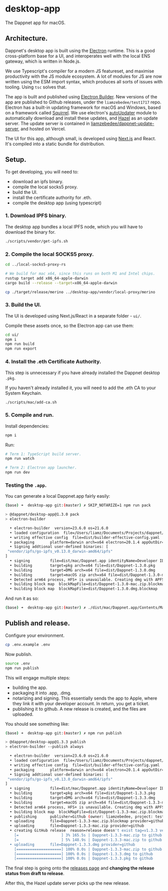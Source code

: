 desktop-app
===========

The Dappnet app for macOS.

## Architecture.

Dappnet's desktop app is built using the [Electron](https://www.electronjs.org/) runtime. This is a good cross-platform base for a UI, and interoperates well with the local ENS gateway, which is written in Node.js. 

We use Typescript's compiler for a modern JS featureset, and maximise productivity with the JS module ecosystem. A lot of modules for JS are now written using the ESM import syntax, which produces all sorts of issues with tooling. Using `tsc` solves that.

The app is built and published using [Electron Builder](https://www.electron.build/). New versions of the app are published to Github releases, under the `liamzebedee/test1717` repo. Electron has a built-in updating framework for macOS and Windows, based on a framework called [Squirrel](https://github.com/Squirrel/Squirrel.Mac). We use electron's [autoUpdater](https://github.com/electron/update-electron-app) module to automatically download and install these updates, and [Hazel](https://github.com/vercel/hazel) as an update server. The update server is contained in [liamzebedee/dappnet-update-server](https://github.com/liamzebedee/dappnet-update-server), and hosted on Vercel.

The UI for this app, although small, is developed using [Next.js](https://nextjs.org/) and React. It's compiled into a static bundle for distribution. 

## Setup.

To get developing, you will need to:

 - download an ipfs binary.
 - compile the local socks5 proxy.
 - build the UI.
 - install the certificate authority for .eth.
 - compile the desktop app (using typescript)

### 1. Download IPFS binary.

The desktop app bundles a local IPFS node, which you will have to download the binary for.

```sh
./scripts/vendor/get-ipfs.sh
```

### 2. Compile the local SOCKS5 proxy.

```sh
cd ../local-socks5-proxy-rs

# We build for mac x64, since this runs on both M1 and Intel chips.
rustup target add x86_64-apple-darwin
cargo build --release --target=x86_64-apple-darwin

cp ./target/release/merino ../desktop-app/vendor/local-proxy/merino
```

### 3. Build the UI.

The UI is developed using Next.js/React in a separate folder - `ui/`. 

Compile these assets once, so the Electron app can use them:

```sh
cd ui/
npm i 
npm run build
npm run export
```

### 4. Install the .eth Certificate Authority.

This step is unnecessary if you have already installed the Dappnet desktop `.pkg`.

If you haven't already installed it, you will need to add the .eth CA to your System Keychain.

```sh
./scripts/mac/add-ca.sh
```


### 5. Compile and run.

Install dependencies:

```sh
npm i
```

Run:

```sh
# Term 1: TypeScript build server.
npm run watch

# Term 2: Electron app launcher.
npm run dev
```

### Testing the `.app`.

You can generate a local Dappnet.app fairly easily:

```sh
(base) ➜  desktop-app git:(master) ✗ SKIP_NOTARIZE=1 npm run pack

> @dappnet/desktop-app@1.3.0 pack
> electron-builder

  • electron-builder  version=23.6.0 os=21.6.0
  • loaded configuration  file=/Users/liamz/Documents/Projects/dappnet/desktop-app/electron-builder.yml
  • writing effective config  file=dist/builder-effective-config.yaml
  • packaging       platform=darwin arch=x64 electron=20.1.4 appOutDir=dist/mac
  • Signing addtional user-defined binaries: [
 "vendor/ipfs/go-ipfs_v0.13.0_darwin-amd64/ipfs"
]
  • signing         file=dist/mac/Dappnet.app identityName=Developer ID Application: Liam Edwards-Playne (2S6NXP6BKG) identityHash=25109B43666B81C79E338E3DBFC83DFBF2BD703D provisioningProfile=none
  • building        target=pkg arch=x64 file=dist/Dappnet-1.3.0.pkg
  • building        target=DMG arch=x64 file=dist/Dappnet-1.3.0.dmg
  • building        target=macOS zip arch=x64 file=dist/Dappnet-1.3.0-mac.zip
  • Detected arm64 process, HFS+ is unavailable. Creating dmg with APFS - supports Mac OSX 10.12+
  • building block map  blockMapFile=dist/Dappnet-1.3.0-mac.zip.blockmap
  • building block map  blockMapFile=dist/Dappnet-1.3.0.dmg.blockmap
```

And run it as so:

```sh
(base) ➜  desktop-app git:(master) ✗ ./dist/mac/Dappnet.app/Contents/MacOS/Dappnet
```

## Publish and release.

Configure your environment.

```sh
cp .env.example .env
```

Now publish.

```sh
source .env
npm run publish
```

This will engage multiple steps:

 - building the app.
 - packaging it into .app, .dmg.
 - notarizing and signing. This essentially sends the app to Apple, where they link it with your developer account. In return, you get a ticket.
 - publishing it to github. A new release is created, and the files are uploaded.

You should see something like:

```sh
(base) ➜  desktop-app git:(master) ✗ npm run publish

> @dappnet/desktop-app@1.3.3 publish
> electron-builder --publish always

  • electron-builder  version=23.6.0 os=21.6.0
  • loaded configuration  file=/Users/liamz/Documents/Projects/dappnet/desktop-app/electron-builder.yml
  • writing effective config  file=dist/builder-effective-config.yaml
  • packaging       platform=darwin arch=x64 electron=20.1.4 appOutDir=dist/mac
  • Signing addtional user-defined binaries: [
 "vendor/ipfs/go-ipfs_v0.13.0_darwin-amd64/ipfs"
]
  • signing         file=dist/mac/Dappnet.app identityName=Developer ID Application: Liam Edwards-Playne (2S6NXP6BKG) identityHash=25109B43666B81C79E338E3DBFC83DFBF2BD703D provisioningProfile=none
  • building        target=pkg arch=x64 file=dist/Dappnet-1.3.3.pkg
  • building        target=DMG arch=x64 file=dist/Dappnet-1.3.3.dmg
  • building        target=macOS zip arch=x64 file=dist/Dappnet-1.3.3-mac.zip
  • Detected arm64 process, HFS+ is unavailable. Creating dmg with APFS - supports Mac OSX 10.12+
  • building block map  blockMapFile=dist/Dappnet-1.3.3-mac.zip.blockmap
  • publishing      publisher=Github (owner: liamzebedee, project: test1717, version: 1.3.3)
  • uploading       file=Dappnet-1.3.3-mac.zip.blockmap provider=github
  • uploading       file=Dappnet-1.3.3-mac.zip provider=github
  • creating GitHub release  reason=release doesn't exist tag=v1.3.3 version=1.3.3
    [=                   ] 3% 165.5s | Dappnet-1.3.3-mac.zip to github  • building block map  blockMapFile=dist/Dappnet-1.3.3.dmg.blockmap
    [=                   ] 5% 148.9s | Dappnet-1.3.3-mac.zip to github  • uploading       file=Dappnet-1.3.3.dmg.blockmap provider=github
  • uploading       file=Dappnet-1.3.3.dmg provider=github
    [====================] 100% 0.0s | Dappnet-1.3.3-mac.zip to github
    [====================] 100% 0.0s | Dappnet-1.3.3.dmg to github
    [====================] 100% 0.0s | Dappnet-1.3.3.pkg to github
```

The final step is going onto the [releases page](https://github.com/liamzebedee/test1717/releases) and **changing the release status from draft to release**.

After this, the Hazel update server picks up the new release.